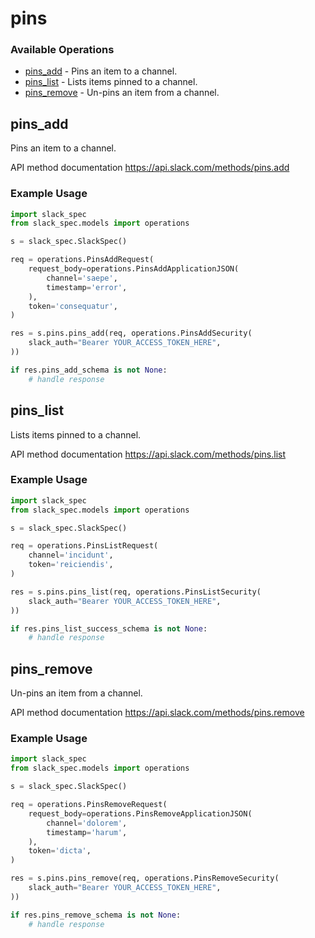 # pins

### Available Operations

* [pins_add](#pins_add) - Pins an item to a channel.
* [pins_list](#pins_list) - Lists items pinned to a channel.
* [pins_remove](#pins_remove) - Un-pins an item from a channel.

## pins_add

Pins an item to a channel.

API method documentation
<https://api.slack.com/methods/pins.add>

### Example Usage

```python
import slack_spec
from slack_spec.models import operations

s = slack_spec.SlackSpec()

req = operations.PinsAddRequest(
    request_body=operations.PinsAddApplicationJSON(
        channel='saepe',
        timestamp='error',
    ),
    token='consequatur',
)

res = s.pins.pins_add(req, operations.PinsAddSecurity(
    slack_auth="Bearer YOUR_ACCESS_TOKEN_HERE",
))

if res.pins_add_schema is not None:
    # handle response
```

## pins_list

Lists items pinned to a channel.

API method documentation
<https://api.slack.com/methods/pins.list>

### Example Usage

```python
import slack_spec
from slack_spec.models import operations

s = slack_spec.SlackSpec()

req = operations.PinsListRequest(
    channel='incidunt',
    token='reiciendis',
)

res = s.pins.pins_list(req, operations.PinsListSecurity(
    slack_auth="Bearer YOUR_ACCESS_TOKEN_HERE",
))

if res.pins_list_success_schema is not None:
    # handle response
```

## pins_remove

Un-pins an item from a channel.

API method documentation
<https://api.slack.com/methods/pins.remove>

### Example Usage

```python
import slack_spec
from slack_spec.models import operations

s = slack_spec.SlackSpec()

req = operations.PinsRemoveRequest(
    request_body=operations.PinsRemoveApplicationJSON(
        channel='dolorem',
        timestamp='harum',
    ),
    token='dicta',
)

res = s.pins.pins_remove(req, operations.PinsRemoveSecurity(
    slack_auth="Bearer YOUR_ACCESS_TOKEN_HERE",
))

if res.pins_remove_schema is not None:
    # handle response
```
